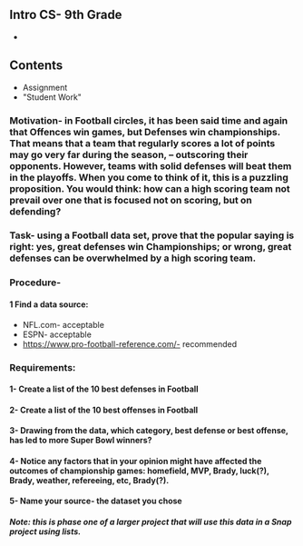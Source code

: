 ## Intro CS- 9th Grade
-
## Contents
- Assignment
- "Student Work"
### Motivation- in Football circles, it has been said time and again that Offences win games, but Defenses win championships. That means that a team that regularly scores a lot of points may go very far during the season, – outscoring their opponents. However, teams with solid defenses will beat them in the playoffs. When you come to think of it, this is a puzzling proposition. You would think: how can a high scoring team not prevail over one that is focused not on scoring, but on defending?
### Task- using a Football data set, prove that the popular saying is right: yes, great defenses win Championships; or wrong, great defenses can be overwhelmed by a high scoring team.
### Procedure- 
#### 1 Find a data source:
- NFL.com- acceptable
- ESPN- acceptable
- https://www.pro-football-reference.com/- recommended
### Requirements:
#### 1- Create a list of the 10 best defenses in Football
#### 2- Create a list of the 10 best offenses in Football
#### 3- Drawing from the data, which category, best defense or best offense, has led to more Super Bowl winners?
#### 4- Notice any factors that in your opinion might have affected the outcomes of championship games: homefield, MVP, Brady, luck(?), Brady, weather, refereeing, etc, Brady(?).
#### 5- Name your source- the dataset you chose
##### Note: this is phase one of a larger project that will use this data in a Snap project using lists.


